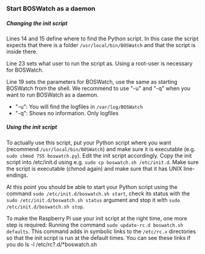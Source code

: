 ### Start BOSWatch as a daemon

##### Changing the init script

Lines 14 and 15 define where to find the Python script. 
In this case the script expects that there is a folder `/usr/local/bin/BOSWatch` and that the script is inside there. 

Line 23 sets what user to run the script as. Using a root-user is necessary for BOSWatch.

Line 19 sets the parameters for BOSWatch, use the same as starting BOSWatch from the shell.
We recommend to use "-u" and "-q" when you want to run BOSWatch as a daemon.
- "-u": You will find the logfiles in `/var/log/BOSWatch`
- "-q": Shows no information. Only logfiles

##### Using the init script

To actually use this script, put your Python script where you want (recommend `/usr/local/bin/BOSWatch`) 
and make sure it is executable (e.g. `sudo chmod 755 boswatch.py`).
Edit the init script accordingly. Copy the init script into /etc/init.d using e.g. `sudo cp boswatch.sh /etc/init.d`. 
Make sure the script is executable (chmod again) and make sure that it has UNIX line-endings. 

At this point you should be able to start your Python script using the command `sudo /etc/init.d/boswatch.sh start`, 
check its status with the `sudo /etc/init.d/boswatch.sh status` argument and stop it with `sudo /etc/init.d/boswatch.sh stop`.

To make the Raspberry Pi use your init script at the right time, one more step is required: 
Running the command `sudo update-rc.d boswatch.sh defaults`. 
This command adds in symbolic links to the `/etc/rc.x` directories so that the init script is run at the default times. 
You can see these links if you do ls -l /etc/rc?.d/*boswatch.sh